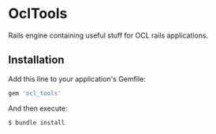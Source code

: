 # OclTools
Rails engine containing useful stuff for OCL rails applications.

## Installation
Add this line to your application's Gemfile:

```ruby
gem 'ocl_tools'
```

And then execute:
```bash
$ bundle install
```
